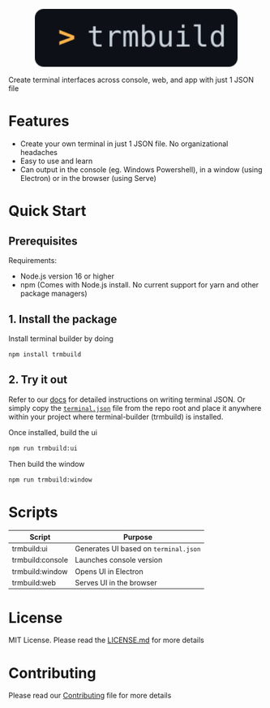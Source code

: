 
<p align="center">
    <img src="assets/trmbuild-icon.svg" alt="Icon" width="400" />
</p>


Create terminal interfaces across console, web, and app with just 1 JSON file

# Features

- Create your own terminal in just 1 JSON file. No organizational headaches
- Easy to use and learn
- Can output in the console (eg. Windows Powershell), in a window (using Electron) or in the browser (using Serve)

# Quick Start
## Prerequisites

Requirements: 
- Node.js version 16 or higher
- npm (Comes with Node.js install. No current support for yarn and other package managers)

## 1. Install the package

Install terminal builder by doing
```bash
npm install trmbuild
```

## 2. Try it out

Refer to our [docs](./docs/) for detailed instructions on writing terminal JSON. Or simply copy the [`terminal.json`](./terminal.json) file from the repo root and place it anywhere within your project where terminal-builder (trmbuild) is installed.

Once installed, build the ui
```bash
npm run trmbuild:ui
```

Then build the window
```bash
npm run trmbuild:window
```

# Scripts
|Script|Purpose|
|-|-|
|trmbuild:ui|Generates UI based on `terminal.json`|
|trmbuild:console|Launches console version|
|trmbuild:window|Opens UI in Electron|
|trmbuild:web|Serves UI in the browser|

# License
MIT License. Please read the [LICENSE.md](./LICENSE.md) for more details

# Contributing
Please read our [Contributing](./.github/CONTRIBUTING.md) file for more details